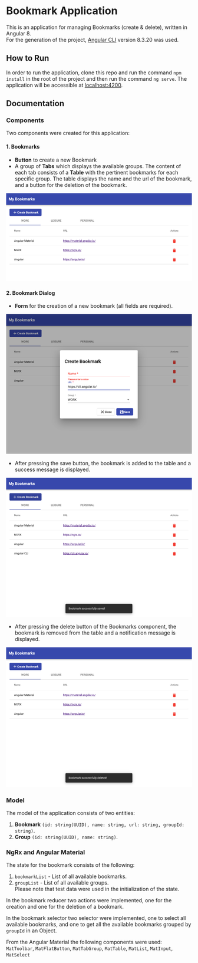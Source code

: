 # Bookmark Application
This is an application for managing Bookmarks (create & delete), written in Angular 8.  
For the generation of the project, [Angular CLI](https://github.com/angular/angular-cli) version 8.3.20 was used.


## How to Run
In order to run the application, clone this repo and run the command ```npm install``` in the root of the project and then run the command ```ng serve```. The application will be accessible at [localhost:4200](http://localhost:4200).

## Documentation

### Components
Two components were created for this application:

#### 1. Bookmarks
* **Button** to create a new Bookmark
* A group of **Tabs** which displays the available groups. The content of each tab consists of a **Table** with the pertinent bookmarks for each specific group. The table displays the name and the url of the bookmark, and a button for the deletion of the bookmark.  

![Bookmark Component](https://github.com/ioarampatzis/bookmarks-app/blob/master/screenshots/Screenshot_1.png?raw=true)	

#### 2. Bookmark Dialog
* **Form** for the creation of a new bookmark (all fields are required).  

![Bookmark Dialog Component](https://github.com/ioarampatzis/bookmarks-app/blob/master/screenshots/Screenshot_2.png?raw=true)


* After pressing the save button, the bookmark is added to the table and a success message is displayed.

![Bookmark Component Creation](https://github.com/ioarampatzis/bookmarks-app/blob/master/screenshots/Screenshot_3.png?raw=true)	

* After pressing the delete button of the Bookmarks component, the bookmark is removed from the table and a notification message is displayed.

![Bookmark Component Deletion](https://github.com/ioarampatzis/bookmarks-app/blob/master/screenshots/Screenshot_4.png?raw=true)	

### Model
The model of the application consists of two entities:   
1. **Bookmark** ```(id: string(UUID), name: string, url: string, groupId: string)```.  
2. **Group** ```(id: string(UUID), name: string)```.

### NgRx and Angular Material 
The state for the bookmark consists of the following:  
1. ```bookmarkList``` - List of all available bookmarks.  
2. ```groupList``` - List of all available groups.  
Please note that test data were used in the initialization of the state.

In the bookmark reducer two actions were implemented, one for the creation and one for the deletion of a bookmark.  
  
In the bookmark selector two selector were implemented, one to select all available bookmarks, and one to get all the available bookmarks grouped by ```groupId``` in an Object.  
  
From the Angular Material the following components were used:   
```MatToolbar```, ```MatFlatButton```, ```MatTabGroup```, ```MatTable```, ```MatList```, ```MatInput```, ```MatSelect```  

